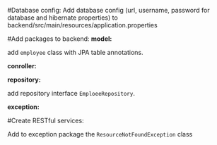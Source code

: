 #Database config:
Add database config (url, username, password for database and hibernate properties) to backend/src/main/resources/application.properties

#Add packages to backend:
**model:**

add `employee` class with JPA table annotations.
    
**conroller:**

**repository:**

add repository interface `EmploeeRepository`.

**exception:**

#Create RESTful services:

Add to exception package the `ResourceNotFoundException` class

